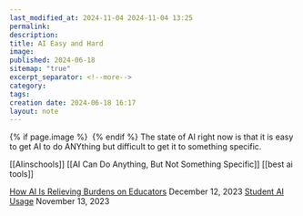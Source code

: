 ```yaml
---
last_modified_at: 2024-11-04 2024-11-04 13:25
permalink: 
description: 
title: AI Easy and Hard
image: 
published: 2024-06-18
sitemap: "true"
excerpt_separator: <!--more-->
category: 
tags: 
creation date: 2024-06-18 16:17
layout: note
---
```



{% if page.image %} <img src="{{ page.image }}" alt=""> {% endif %}
The state of AI right now is that it is easy to get AI to do ANYthing but difficult to get it to something specific.

[[AIinschools]]
[[AI Can Do Anything, But Not Something Specific]]
[[best ai tools]]

[How AI Is Relieving Burdens on Educators](https://jethro.site/2023/12/12/how-ai-is-relieving-burdens-on-educators/) December 12, 2023
[Student AI Usage](https://jethro.site/2023/11/13/student-ai-usage/) November 13, 2023
